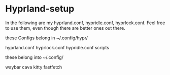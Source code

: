 # Hyprland-setup
In the following are my hyprland.conf, hypridle.conf, hyprlock.conf.
Feel free to use them, even though there are better ones out there.

these Configs belong in ~/.config/hypr/


hyprland.conf
hyprlock.conf
hypridle.conf
scripts

these belong into ~/.config/


waybar
cava
kitty
fastfetch
